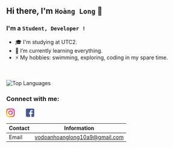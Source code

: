 ## Hi there, I'm `Hoàng Long` 👋



### I'm a `Student, Developer !` 
- 🎓 I'm studying at UTC2.
- 🌱 I’m currently learning everything.
- ⚡ My hobbies: swimming, exploring, coding in my spare time.

<p align="center"> <img src="https://github-readme-stats.vercel.app/api?username=vodoanhoanglong&show_icons=true&theme=gotham" alt="" />

![Top Languages](https://github-readme-stats.vercel.app/api/top-langs/?username=vodoanhoanglong&layout=compact&title_color=007bff&text_color=e7e7e7&icon_color=007bff&bg_color=171c28)

### Connect with me:
[<img align="left" alt="vodoanhoanglong | Instagram" width="22px" src="./icon/instagram.png" />][instagram]
[<img align="lef" style="margin-left: 30px" alt="vodoanhoanglong | Facebook" width="22px" src="./icon/facebook.png" />][facebook]

[instagram]: https://www.instagram.com/vdhglg/
[facebook]: http://www.facebook.com/hoanglong.vodoan/

| Contact | Information |
|---------|-------------|
| Email   | vodoanhoanglong10a9@gmail.com|
